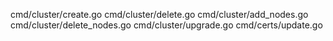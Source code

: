 cmd/cluster/create.go
cmd/cluster/delete.go
cmd/cluster/add_nodes.go
cmd/cluster/delete_nodes.go
cmd/cluster/upgrade.go
cmd/certs/update.go

